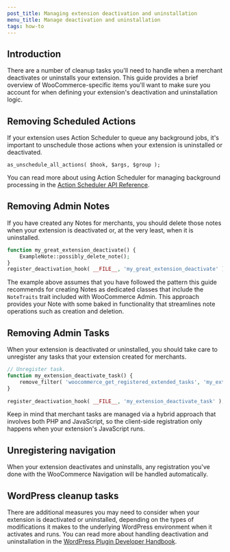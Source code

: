```yaml
---
post_title: Managing extension deactivation and uninstallation
menu_title: Manage deactivation and uninstallation
tags: how-to
---
```


## Introduction

There are a number of cleanup tasks you'll need to handle when a merchant deactivates or uninstalls your extension. This guide provides a brief overview of WooCommerce-specific items you'll want to make sure you account for when defining your extension's deactivation and uninstallation logic.

## Removing Scheduled Actions

If your extension uses Action Scheduler to queue any background jobs, it's important to unschedule those actions when your extension is uninstalled or deactivated.

`as_unschedule_all_actions( $hook, $args, $group );`

You can read more about using Action Scheduler for managing background processing in the [Action Scheduler API Reference](https://actionscheduler.org/api/).

## Removing Admin Notes

If you have created any Notes for merchants, you should delete those notes when your extension is deactivated or, at the very least, when it is uninstalled.

```php
function my_great_extension_deactivate() {
    ExampleNote::possibly_delete_note();
}
register_deactivation_hook( __FILE__, 'my_great_extension_deactivate' );

```

The example above assumes that you have followed the pattern this guide recommends for creating Notes as dedicated classes that include the `NoteTraits` trait included with WooCommerce Admin. This approach provides your Note with some baked in functionality that streamlines note operations such as creation and deletion.

## Removing Admin Tasks

When your extension is deactivated or uninstalled, you should take care to unregister any tasks that your extension created for merchants.

```php
// Unregister task.
function my_extension_deactivate_task() {
    remove_filter( 'woocommerce_get_registered_extended_tasks', 'my_extension_register_the_task', 10, 1 );
}
 
register_deactivation_hook( __FILE__, 'my_extension_deactivate_task' );
```

Keep in mind that merchant tasks are managed via a hybrid approach that involves both PHP and JavaScript, so the client-side registration only happens when your extension's JavaScript runs.

## Unregistering navigation

When your extension deactivates and uninstalls, any registration you've done with the WooCommerce Navigation will be handled automatically.

## WordPress cleanup tasks

There are additional measures you may need to consider when your extension is deactivated or uninstalled, depending on the types of modifications it makes to the underlying WordPress environment when it activates and runs. You can read more about handling deactivation and uninstallation in the [WordPress Plugin Developer Handbook](https://developer.wordpress.org/plugins/intro/).

